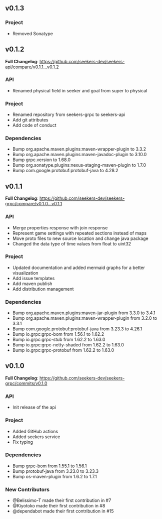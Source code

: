 ## v0.1.3

### Project

- Removed Sonatype

## v0.1.2

**Full Changelog**: https://github.com/seekers-dev/seekers-api/compare/v0.1.1...v0.1.2

### API

- Renamed physical field in seeker and goal from super to physical

### Project

- Renamed repository from seekers-grpc to seekers-api
- Add git attributes
- Add code of conduct

### Dependencies

- Bump org.apache.maven.plugins:maven-wrapper-plugin to 3.3.2
- Bump org.apache.maven.plugins:maven-javadoc-plugin to 3.10.0
- Bump grpc.version to 1.68.0
- Bump org.sonatype.plugins:nexus-staging-maven-plugin to 1.7.0
- Bump com.google.protobuf:protobuf-java to 4.28.2

## v0.1.1

**Full Changelog**: https://github.com/seekers-dev/seekers-grpc/compare/v0.1.0...v0.1.1

### API

- Merge properties response with join response
- Represent game settings with repeated sections instead of maps
- Move proto files to new source location and change java package
- Changed the data type of time values from float to uint32

### Project

- Updated documentation and added mermaid graphs for a better visualization
- Add issue templates
- Add maven publish
- Add distribution management

### Dependencies

- Bump org.apache.maven.plugins:maven-jar-plugin from 3.3.0 to 3.4.1
- Bump org.apache.maven.plugins:maven-wrapper-plugin from 3.2.0 to 3.3.1
- Bump com.google.protobuf:protobuf-java from 3.23.3 to 4.26.1
- Bump io.grpc:grpc-bom from 1.56.1 to 1.62.2
- Bump io.grpc:grpc-stub from 1.62.2 to 1.63.0
- Bump io.grpc:grpc-netty-shaded from 1.62.2 to 1.63.0
- Bump io.grpc:grpc-protobuf from 1.62.2 to 1.63.0

## v0.1.0

**Full Changelog**: https://github.com/seekers-dev/seekers-grpc/commits/v0.1.0

### API

- Init release of the api

### Project

- Added GitHub actions
- Added seekers service
- Fix typing

### Dependencies

- Bump grpc-bom from 1.55.1 to 1.56.1
- Bump protobuf-java from 3.23.0 to 3.23.3
- Bump os-maven-plugin from 1.6.2 to 1.7.1

### New Contributors

- @Belissimo-T made their first contribution in #7
- @Kiyotoko made their first contribution in #8
- @dependabot made their first contribution in #15
